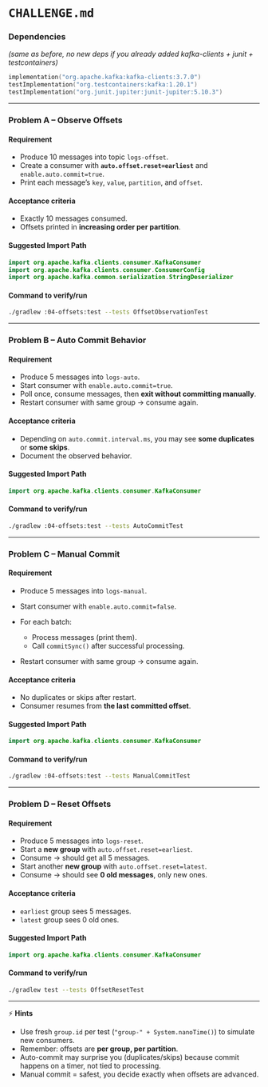 # `CHALLENGE.md`

### Dependencies

*(same as before, no new deps if you already added kafka-clients + junit + testcontainers)*

```kotlin
implementation("org.apache.kafka:kafka-clients:3.7.0")
testImplementation("org.testcontainers:kafka:1.20.1")
testImplementation("org.junit.jupiter:junit-jupiter:5.10.3")
```

---

### Problem A – Observe Offsets

#### Requirement

* Produce 10 messages into topic `logs-offset`.
* Create a consumer with **`auto.offset.reset=earliest`** and `enable.auto.commit=true`.
* Print each message’s `key`, `value`, `partition`, and `offset`.

#### Acceptance criteria

* Exactly 10 messages consumed.
* Offsets printed in **increasing order per partition**.

#### Suggested Import Path

```kotlin
import org.apache.kafka.clients.consumer.KafkaConsumer
import org.apache.kafka.clients.consumer.ConsumerConfig
import org.apache.kafka.common.serialization.StringDeserializer
```

#### Command to verify/run

```bash
./gradlew :04-offsets:test --tests OffsetObservationTest
```

---

### Problem B – Auto Commit Behavior

#### Requirement

* Produce 5 messages into `logs-auto`.
* Start consumer with `enable.auto.commit=true`.
* Poll once, consume messages, then **exit without committing manually**.
* Restart consumer with same group → consume again.

#### Acceptance criteria

* Depending on `auto.commit.interval.ms`, you may see **some duplicates** or **some skips**.
* Document the observed behavior.

#### Suggested Import Path

```kotlin
import org.apache.kafka.clients.consumer.KafkaConsumer
```

#### Command to verify/run

```bash
./gradlew :04-offsets:test --tests AutoCommitTest
```

---

### Problem C – Manual Commit

#### Requirement

* Produce 5 messages into `logs-manual`.
* Start consumer with `enable.auto.commit=false`.
* For each batch:

  * Process messages (print them).
  * Call `commitSync()` after successful processing.
* Restart consumer with same group → consume again.

#### Acceptance criteria

* No duplicates or skips after restart.
* Consumer resumes from **the last committed offset**.

#### Suggested Import Path

```kotlin
import org.apache.kafka.clients.consumer.KafkaConsumer
```

#### Command to verify/run

```bash
./gradlew :04-offsets:test --tests ManualCommitTest
```

---

### Problem D – Reset Offsets

#### Requirement

* Produce 5 messages into `logs-reset`.
* Start a **new group** with `auto.offset.reset=earliest`.
* Consume → should get all 5 messages.
* Start another **new group** with `auto.offset.reset=latest`.
* Consume → should see **0 old messages**, only new ones.

#### Acceptance criteria

* `earliest` group sees 5 messages.
* `latest` group sees 0 old ones.

#### Suggested Import Path

```kotlin
import org.apache.kafka.clients.consumer.KafkaConsumer
```

#### Command to verify/run

```bash
./gradlew test --tests OffsetResetTest
```

---

⚡ **Hints**

* Use fresh `group.id` per test (`"group-" + System.nanoTime()`) to simulate new consumers.
* Remember: offsets are **per group, per partition**.
* Auto-commit may surprise you (duplicates/skips) because commit happens on a timer, not tied to processing.
* Manual commit = safest, you decide exactly when offsets are advanced.